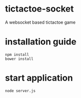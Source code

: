 # tictactoe-socket

A websocket based tictactoe game

# installation guide

```
npm install
bower install

```

# start application
```
node server.js
```
